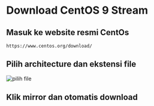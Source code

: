 # Download CentOS 9 Stream
## Masuk ke website resmi CentOs
```https://www.centos.org/download/```
## Pilih architecture dan ekstensi file
![pilih file](../assets/1.png)
## Klik mirror dan otomatis download
